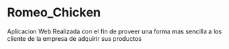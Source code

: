 # Romeo_Chicken 


Aplicacion Web Realizada con el fin de proveer una forma mas sencilla a los cliente de la empresa de adquirir sus productos 
